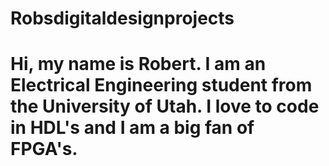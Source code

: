 # Robsdigitaldesignprojects

# Hi, my name is Robert. I am an Electrical Engineering student from the University of Utah. I love to code in HDL's and I am a big fan of FPGA's.
